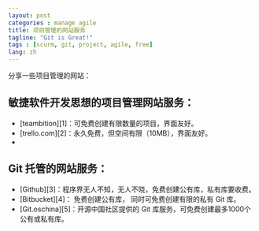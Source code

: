 ```yaml
---
layout: post
categories : manage agile
title: 项目管理的网站服务
tagline: "Git is Great!"
tags : [scurm, git, project, agile, free]
lang: zh
---
```


分享一些项目管理的网站：
## 敏捷软件开发思想的项目管理网站服务：
* [teambition][1]：可免费创建有限数量的项目，界面友好。
* [trello.com][2]：永久免费，但空间有限（10MB），界面友好。
*

## Git 托管的网站服务：
* [Github][3]：程序界无人不知，无人不晓，免费创建公有库，私有库要收费。
* [Bitbucket][4]： 免费创建公有库， 同时可免费创建有限的私有 Git 库。
* [Git.oschina][5]：开源中国社区提供的 Git 库服务，可免费创建最多1000个公有或私有库。
